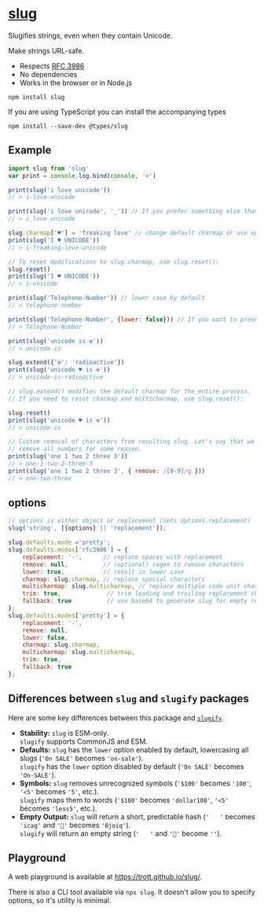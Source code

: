 # [slug](https://github.com/Trott/slug)

Slugifies strings, even when they contain Unicode.

Make strings URL-safe.

- Respects [RFC 3986](https://tools.ietf.org/html/rfc3986)
- No dependencies
- Works in the browser or in Node.js

```
npm install slug
```

If you are using TypeScript you can install the accompanying types

```
npm install --save-dev @types/slug
```

## Example

```javascript
import slug from 'slug'
var print = console.log.bind(console, '>')

print(slug('i love unicode'))
// > i-love-unicode

print(slug('i love unicode', '_')) // If you prefer something else than `-` as separator
// > i_love_unicode

slug.charmap['♥'] = 'freaking love' // change default charmap or use option {charmap:{…}} as 2. argument
print(slug('I ♥ UNICODE'))
// > i-freaking-love-unicode

// To reset modifications to slug.charmap, use slug.reset():
slug.reset()
print(slug('I ♥ UNICODE'))
// > i-unicode

print(slug('Telephone-Number')) // lower case by default
// > telephone-number

print(slug('Telephone-Number', {lower: false})) // If you want to preserve case
// > Telephone-Number

print(slug('unicode is ☢'))
// > unicode-is

slug.extend({'☢': 'radioactive'})
print(slug('unicode ♥ is ☢'))
// > unicode-is-radioactive

// slug.extend() modifies the default charmap for the entire process.
// If you need to reset charmap and multicharmap, use slug.reset():

slug.reset()
print(slug('unicode ♥ is ☢'))
// > unicode-is

// Custom removal of characters from resulting slug. Let's say that we want to
// remove all numbers for some reason.
print(slug('one 1 two 2 three 3'))
// > one-1-two-2-three-3
print(slug('one 1 two 2 three 3', { remove: /[0-9]/g }))
// > one-two-three
```

## options

```javascript
// options is either object or replacement (sets options.replacement)
slug('string', [{options} || 'replacement']);
```

```javascript
slug.defaults.mode ='pretty';
slug.defaults.modes['rfc3986'] = {
    replacement: '-',      // replace spaces with replacement
    remove: null,          // (optional) regex to remove characters
    lower: true,           // result in lower case
    charmap: slug.charmap, // replace special characters
    multicharmap: slug.multicharmap, // replace multiple code unit characters
    trim: true,             // trim leading and trailing replacement chars
    fallback: true          // use base64 to generate slug for empty results
};
slug.defaults.modes['pretty'] = {
    replacement: '-',
    remove: null,
    lower: false,
    charmap: slug.charmap,
    multicharmap: slug.multicharmap,
    trim: true,
    fallback: true
};
```

## Differences between `slug` and `slugify` packages

Here are some key differences between this package and [`slugify`](https://github.com/simov/slugify).

- **Stability:** `slug` is ESM-only.  
  `slugify` supports CommonJS and ESM.
- **Defaults:** `slug` has the `lower` option enabled by default, lowercasing all slugs
  (`'On SALE'` becomes `'on-sale'`).  
  `slugify` has the `lower` option disabled by default (`'On SALE'` becomes `'On-SALE'`).
- **Symbols:** `slug` removes unrecognized symbols (`'$100'` becomes `'100'`, `'<5'` becomes `'5'`, etc.).  
  `slugify` maps them to words (`'$100'` becomes `'dollar100'`, `'<5'` becomes `'less5'`, etc.).
- **Empty Output:** `slug` will return a short, predictable hash (`'   '` becomes `'icag'` and `'🎉'` becomes `'8joiq'`).  
  `slugify` will return an empty string (`'   '` and `'🎉'` become `''`).

## Playground

A web playground is available at https://trott.github.io/slug/.

There is also a CLI tool available via `npx slug`. It doesn't allow you to
specify options, so it's utility is minimal.

